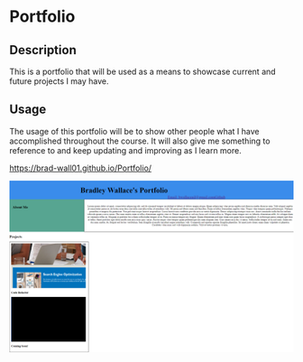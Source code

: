 # Portfolio

## Description

This is a portfolio that will be used as a means to showcase current and 
future projects I may have.

## Usage

The usage of this portfolio will be to show other people what I have accomplished
throughout the course. It will also give me something to reference to and keep updating
and improving as I learn more.

https://brad-wall01.github.io/Portfolio/

<img src="./Assests/Images/_C__Users_bradg_demos_homework_week-1_Portfolio_index.html.png" alt="screenshot of portfolio">
